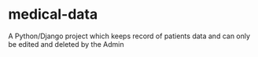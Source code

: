 # medical-data

A Python/Django project which keeps record of patients data and can only be edited and deleted by the Admin
